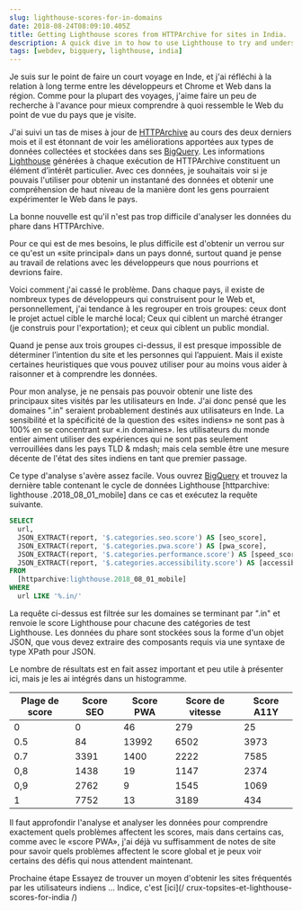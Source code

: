 ```yaml
---
slug: lighthouse-scores-for-in-domains
date: 2018-08-24T08:09:10.405Z
title: Getting Lighthouse scores from HTTPArchive for sites in India.
description: A quick dive in to how to use Lighthouse to try and understand how users in a country might experience the web.
tags: [webdev, bigquery, lighthouse, india]
---
```



Je suis sur le point de faire un court voyage en Inde, et j'ai réfléchi à la relation à long terme entre les développeurs et Chrome et Web dans la région. Comme pour la plupart des voyages, j'aime faire un peu de recherche à l'avance pour mieux comprendre à quoi ressemble le Web du point de vue du pays que je visite.

J'ai suivi un tas de mises à jour de [HTTPArchive](https://httparchive.org/) au cours des deux derniers mois et il est étonnant de voir les améliorations apportées aux types de données collectées et stockées dans ses [ BigQuery](https://github.com/HTTPArchive/legacy.httparchive.org/blob/master/docs/bigquery-gettingstarted.md). Les informations [Lighthouse](https://developers.google.com/web/tools/lighthouse/) générées à chaque exécution de HTTPArchive constituent un élément d’intérêt particulier. Avec ces données, je souhaitais voir si je pouvais l'utiliser pour obtenir un instantané des données et obtenir une compréhension de haut niveau de la manière dont les gens pourraient expérimenter le Web dans le pays.

La bonne nouvelle est qu'il n'est pas trop difficile d'analyser les données du phare dans HTTPArchive.

Pour ce qui est de mes besoins, le plus difficile est d'obtenir un verrou sur ce qu'est un «site principal» dans un pays donné, surtout quand je pense au travail de relations avec les développeurs que nous pourrions et devrions faire.

Voici comment j'ai cassé le problème. Dans chaque pays, il existe de nombreux types de développeurs qui construisent pour le Web et, personnellement, j'ai tendance à les regrouper en trois groupes: ceux dont le projet actuel cible le marché local; Ceux qui ciblent un marché étranger (je construis pour l'exportation); et ceux qui ciblent un public mondial.

Quand je pense aux trois groupes ci-dessus, il est presque impossible de déterminer l’intention du site et les personnes qui l’appuient. Mais il existe certaines heuristiques que vous pouvez utiliser pour au moins vous aider à raisonner et à comprendre les données.

Pour mon analyse, je ne pensais pas pouvoir obtenir une liste des principaux sites visités par les utilisateurs en Inde. J'ai donc pensé que les domaines ".in" seraient probablement destinés aux utilisateurs en Inde. La sensibilité et la spécificité de la question des «sites indiens» ne sont pas à 100% en se concentrant sur «.in domaines». les utilisateurs du monde entier aiment utiliser des expériences qui ne sont pas seulement verrouillées dans les pays TLD & mdash; mais cela semble être une mesure décente de l'état des sites indiens en tant que premier passage.

Ce type d'analyse s'avère assez facile. Vous ouvrez [BigQuery](https://github.com/HTTPArchive/legacy.httparchive.org/blob/master/docs/bigquery-gettingstarted.md) et trouvez la dernière table contenant le cycle de données Lighthouse [httparchive: lighthouse .2018_08_01_mobile] dans ce cas et exécutez la requête suivante.


```sql
SELECT
  url,
  JSON_EXTRACT(report, '$.categories.seo.score') AS [seo_score],
  JSON_EXTRACT(report, '$.categories.pwa.score') AS [pwa_score],
  JSON_EXTRACT(report, '$.categories.performance.score') AS [speed_score],
  JSON_EXTRACT(report, '$.categories.accessibility.score') AS [accessibility_score]
FROM
  [httparchive:lighthouse.2018_08_01_mobile]
WHERE
  url LIKE '%.in/'
```


La requête ci-dessus est filtrée sur les domaines se terminant par ".in" et renvoie le score Lighthouse pour chacune des catégories de test Lighthouse. Les données du phare sont stockées sous la forme d'un objet JSON, que vous devez extraire des composants requis via une syntaxe de type XPath pour JSON.

Le nombre de résultats est en fait assez important et peu utile à présenter ici, mais je les ai intégrés dans un histogramme.

<table><thead><th> Plage de score </th><th> Score SEO </th><th> Score PWA </th><th> Score de vitesse </th><th> Score A11Y </th></thead><tbody><tr><td> 0 </td><td> 0 </td><td> 46 </td><td> 279 </td><td> 25 </td></tr><tr><td> 0.5 </td><td> 84 </td><td> 13992 </td><td> 6502 </td><td> 3973 </td></tr><tr><td> 0.7 </td><td> 3391 </td><td> 1400 </td><td> 2222 </td><td> 7585 </td></tr><tr><td> 0,8 </td><td> 1438 </td><td> 19 </td><td> 1147 </td><td> 2374 </td></tr><tr><td> 0,9 </td><td> 2762 </td><td> 9 </td><td> 1545 </td><td> 1069 </td></tr><tr><td> 1 </td><td> 7752 </td><td> 13 </td><td> 3189 </td><td> 434 </td></tr></tbody></table>

Il faut approfondir l'analyse et analyser les données pour comprendre exactement quels problèmes affectent les scores, mais dans certains cas, comme avec le «score PWA», j'ai déjà vu suffisamment de notes de site pour savoir quels problèmes affectent le score global et je peux voir certains des défis qui nous attendent maintenant.

Prochaine étape Essayez de trouver un moyen d'obtenir les sites fréquentés par les utilisateurs indiens ... Indice, c'est [ici](/ crux-topsites-et-lighthouse-scores-for-india /)